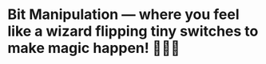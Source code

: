 # Bit Manipulation — where you feel like a wizard flipping tiny switches to make magic happen! 🧙‍♂️💡
